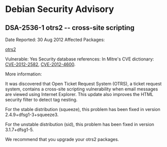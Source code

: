 
Debian Security Advisory
========================


DSA-2536-1 otrs2 -- cross-site scripting
----------------------------------------



Date Reported:
30 Aug 2012
Affected Packages:

[otrs2](https://packages.debian.org/src:otrs2)

Vulnerable:
Yes
Security database references:
In Mitre's CVE dictionary: [CVE-2012-2582](https://security-tracker.debian.org/tracker/CVE-2012-2582), [CVE-2012-4600](https://security-tracker.debian.org/tracker/CVE-2012-4600).  

More information:

It was discovered that Open Ticket Request System (OTRS),
a ticket request system, contains a
cross-site scripting vulnerability when email messages are viewed
using Internet Explorer. This update also improves the HTML security
filter to detect tag nesting.


For the stable distribution (squeeze), this problem has been fixed in
version 2.4.9+dfsg1-3+squeeze3.


For the unstable distribution (sid), this problem has been fixed in
version 3.1.7+dfsg1-5.


We recommend that you upgrade your otrs2 packages.





